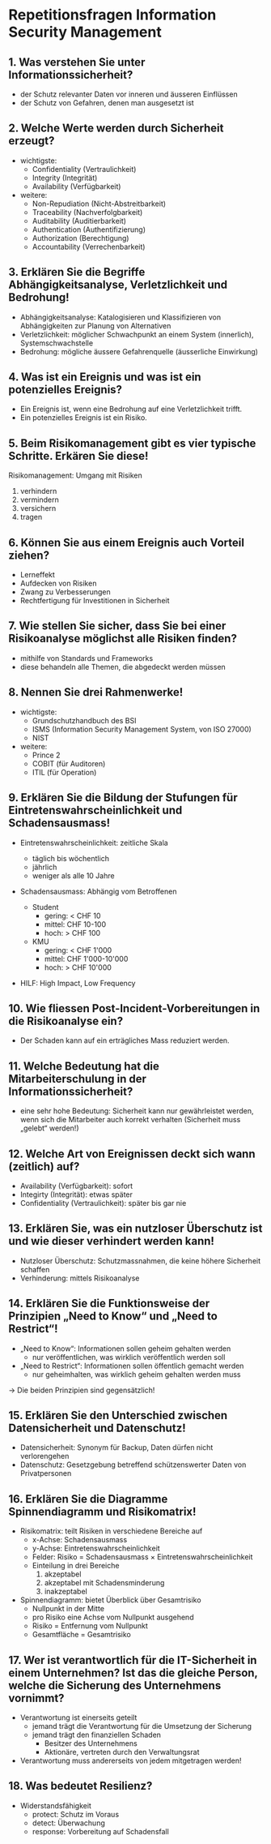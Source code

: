 # Repetitionsfragen Information Security Management

## 1. Was verstehen Sie unter Informationssicherheit?

- der Schutz relevanter Daten vor inneren und äusseren Einflüssen
- der Schutz von Gefahren, denen man ausgesetzt ist

## 2. Welche Werte werden durch Sicherheit erzeugt?

- wichtigste:
    - Confidentiality (Vertraulichkeit)
    - Integrity (Integrität)
    - Availability (Verfügbarkeit)
- weitere:
    - Non-Repudiation (Nicht-Abstreitbarkeit)
    - Traceability (Nachverfolgbarkeit)
    - Auditability (Auditierbarkeit)
    - Authentication (Authentifizierung)
    - Authorization (Berechtigung)
    - Accountability (Verrechenbarkeit)

## 3. Erklären Sie die Begriffe Abhängigkeitsanalyse, Verletzlichkeit und Bedrohung!

- Abhängigkeitsanalyse: Katalogisieren und Klassifizieren von Abhängigkeiten zur
  Planung von Alternativen
- Verletzlichkeit: möglicher Schwachpunkt an einem System (innerlich),
  Systemschwachstelle
- Bedrohung: mögliche äussere Gefahrenquelle (äusserliche Einwirkung)

## 4. Was ist ein Ereignis und was ist ein potenzielles Ereignis?

- Ein Ereignis ist, wenn eine Bedrohung auf eine Verletzlichkeit trifft.
- Ein potenzielles Ereignis ist ein Risiko.

## 5. Beim Risikomanagement gibt es vier typische Schritte. Erkären Sie diese!

Risikomanagement: Umgang mit Risiken

1. verhindern
2. vermindern
3. versichern
4. tragen

## 6. Können Sie aus einem Ereignis auch Vorteil ziehen?

- Lerneffekt
- Aufdecken von Risiken
- Zwang zu Verbesserungen
- Rechtfertigung für Investitionen in Sicherheit

## 7. Wie stellen Sie sicher, dass Sie bei einer Risikoanalyse möglichst alle Risiken finden?

- mithilfe von Standards und Frameworks
- diese behandeln alle Themen, die abgedeckt werden müssen

## 8. Nennen Sie drei Rahmenwerke!

- wichtigste:
    - Grundschutzhandbuch des BSI
    - ISMS (Information Security Management System, von ISO 27000)
    - NIST
- weitere:
    - Prince 2
    - COBIT (für Auditoren)
    - ITIL (für Operation)

## 9. Erklären Sie die Bildung der Stufungen für Eintretenswahrscheinlichkeit und Schadensausmass!

- Eintretenswahrscheinlichkeit: zeitliche Skala
    - täglich bis wöchentlich
    - jährlich
    - weniger als alle 10 Jahre
- Schadensausmass: Abhängig vom Betroffenen
    - Student
        - gering: < CHF 10
        - mittel: CHF 10-100
        - hoch: > CHF 100
    - KMU
        - gering: < CHF 1'000
        - mittel: CHF 1'000-10'000
        - hoch: > CHF 10'000

- HILF: High Impact, Low Frequency

## 10. Wie fliessen Post-Incident-Vorbereitungen in die Risikoanalyse ein?

- Der Schaden kann auf ein erträgliches Mass reduziert werden.

## 11. Welche Bedeutung hat die Mitarbeiterschulung in der Informationssicherheit?

- eine sehr hohe Bedeutung: Sicherheit kann nur gewährleistet werden, wenn sich
  die Mitarbeiter auch korrekt verhalten (Sicherheit muss „gelebt“ werden!)

## 12. Welche Art von Ereignissen deckt sich wann (zeitlich) auf?

- Availability (Verfügbarkeit): sofort
- Integirty (Integrität): etwas später
- Confidentiality (Vertraulichkeit): später bis gar nie

## 13. Erklären Sie, was ein nutzloser Überschutz ist und wie dieser verhindert  werden kann!

- Nutzloser Überschutz: Schutzmassnahmen, die keine höhere Sicherheit schaffen
- Verhinderung: mittels Risikoanalyse

## 14. Erklären Sie die Funktionsweise der Prinzipien „Need to Know“ und „Need to Restrict“!

- „Need to Know“: Informationen sollen geheim gehalten werden
    - nur veröffentlichen, was wirklich veröffentlich werden soll
- „Need to Restrict“: Informationen sollen öffentlich gemacht werden
    - nur geheimhalten, was wirklich geheim gehalten werden muss

→ Die beiden Prinzipien sind gegensätzlich!

## 15. Erklären Sie den Unterschied zwischen Datensicherheit und Datenschutz!

- Datensicherheit: Synonym für Backup, Daten dürfen nicht verlorengehen
- Datenschutz: Gesetzgebung betreffend schützenswerter Daten von Privatpersonen

## 16. Erklären Sie die Diagramme Spinnendiagramm und Risikomatrix!

- Risikomatrix: teilt Risiken in verschiedene Bereiche auf
    - x-Achse: Schadensausmass
    - y-Achse: Eintretenswahrscheinlichkeit
    - Felder: Risiko = Schadensausmass × Eintretenswahrscheinlichkeit
    - Einteilung in drei Bereiche
        1. akzeptabel
        2. akzeptabel mit Schadensminderung
        3. inakzeptabel
- Spinnendiagramm: bietet Überblick über Gesamtrisiko
    - Nullpunkt in der Mitte
    - pro Risiko eine Achse vom Nullpunkt ausgehend
    - Risiko = Entfernung vom Nullpunkt
    - Gesamtfläche = Gesamtrisiko

## 17. Wer ist verantwortlich für die IT-Sicherheit in einem Unternehmen? Ist das die gleiche Person, welche die Sicherung des Unternehmens vornimmt?

- Verantwortung ist einerseits geteilt
    - jemand trägt die Verantwortung für die Umsetzung der Sicherung
    - jemand trägt den finanziellen Schaden
        - Besitzer des Unternehmens
        - Aktionäre, vertreten durch den Verwaltungsrat
- Verantwortung muss andererseits von jedem mitgetragen werden!

## 18. Was bedeutet Resilienz?

- Widerstandsfähigkeit
    - protect: Schutz im Voraus
    - detect: Überwachung
    - response: Vorbereitung auf Schadensfall
